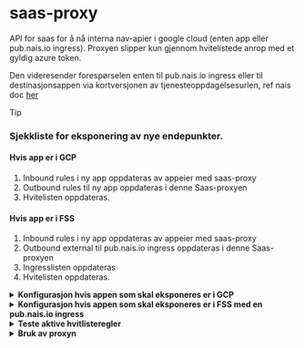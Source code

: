 # saas-proxy
API for saas for å nå interna nav-apier i google cloud (enten app eller pub.nais.io ingress). 
Proxyen slipper kun gjennom hvitelistede anrop med et gyldig azure token.

Den videresender forespørselen enten til pub.nais.io ingress eller til destinasjonsappen via kortversjonen av tjenesteoppdagelsesurlen, ref nais doc [her](https://doc.nais.io/clusters/service-discovery/?h=discovery#short-names)

> [!TIP]
> ### Sjekkliste for eksponering av nye endepunkter.
> #### Hvis app er i GCP
> 1. Inbound rules i ny app oppdateras av appeier med saas-proxy
> 2. Outbound rules til ny app oppdateras i denne Saas-proxyen
> 3. Hvitelisten oppdateras.
> #### Hvis app er i FSS
> 1. Inbound rules i ny app oppdateras av appeier med saas-proxy
> 2. Outbound external til pub.nais.io ingress oppdateras i denne Saas-proxyen
> 3. Ingresslisten oppdateras
> 4. Hvitelisten oppdateras.


<details>
<summary><b>Konfigurasjon hvis appen som skal eksponeres er i GCP</b></summary>
  
Det må leggas til inbound rules i den app som ska exponeras av appeier:
```
- application: saas-proxy
  namespace: teamcrm
  cluster: <dev/prod>-gcp
```

Samt outbound rule her i [.nais/dev.yml](https://github.com/navikt/saas-proxy/blob/master/.nais/dev.yaml) og [.nais/prod.yml](https://github.com/navikt/saas-proxy/blob/master/.nais/prod.yaml):
```
# App i gcp:
- application: <app>
  namespace: <namespace>
```

Dette setter nettverkspolicyen slik at saas-proxyen kan kommunisere med appen, og forhåndsautoriserer azure-AD-klienten til proxyn.
Se dokumentasjon for nais [Access policies](https://doc.nais.io/nais-application/access-policy/) og [Pre-authorization](https://doc.nais.io/security/auth/azure-ad/access-policy/#pre-authorization)

Du legger til de endepunkter du vil gjøre tilgjengelig i hvitelisten før hvert miljø. Se
[whitelist/dev.json](https://github.com/navikt/saas-proxy/blob/master/src/main/resources/whitelist/dev.json)
og
[whitelist/prod.json](https://github.com/navikt/saas-proxy/blob/master/src/main/resources/whitelist/prod.json)

Hvitelisten er strukturert under *"namespace"* *"app"* *"pattern"*, der *"pattern"* er en streng bestående av http-metoden og regulære uttrykk før path, f.eks:
```
"teamnamespace": {
  "app": [
    "GET /getcall",
    "POST /done",
    "GET /api/.*"
  ]
}
```
</details>

<details>
<summary><b>Konfigurasjon hvis appen som skal eksponeres er i FSS med en pub.nais.io ingress</b></summary>

  
Det må leggas til inbound rules i den app som ska exponeras av appeier:
```
- application: saas-proxy
  namespace: teamcrm
  cluster: <dev/prod>-gcp
```

Samt outbound external her i [.nais/dev.yml](https://github.com/navikt/saas-proxy/blob/master/.nais/dev.yaml) og [.nais/prod.yml](https://github.com/navikt/saas-proxy/blob/master/.nais/prod.yaml):
```
- host: <ingress.to.endpoint-pub.nais.io>
```

Du legger også til ingressen du vil gjøre tilgjengelig i ingresslisten før hvert miljø. Se
[ingresses/dev.json](https://github.com/navikt/saas-proxy/blob/master/src/main/resources/ingresses/dev.json)
og
[ingresses/prod.json](https://github.com/navikt/saas-proxy/blob/master/src/main/resources/ingresses/prod.json)

Dette setter nettverkspolicyen slik at saas-proxyen kan kommunisere med appen, og forhåndsautoriserer azure-AD-klienten til proxyn.
Se dokumentasjon for nais [Access policies](https://doc.nais.io/nais-application/access-policy/) og [Pre-authorization](https://doc.nais.io/security/auth/azure-ad/access-policy/#pre-authorization)

Du legger til de endepunkter du vil gjøre tilgjengelig i hvitelisten før hvert miljø. Se
[whitelist/dev.json](https://github.com/navikt/saas-proxy/blob/master/src/main/resources/whitelist/dev.json)
og
[whitelist/prod.json](https://github.com/navikt/saas-proxy/blob/master/src/main/resources/whitelist/prod.json)

Hvitelisten er strukturert under *"namespace"* *"app"* *"pattern"*, der *"pattern"* er en streng bestående av http-metoden og regulære uttrykk før path, f.eks:
```
"teamnamespace": {
  "app": [
    "GET /getcall",
    "POST /done",
    "GET /api/.*"
  ]
}
```
</details>

<details>
<summary><b>Teste aktive hvitlisteregler</b></summary>
Du kan teste om ett anrop er bestått eller ikke mot aktive regler hvis du går imot

https://saas-proxy.dev.intern.nav.no/internal/test/<uri-du-vil-testa>

https://saas-proxy.intern.nav.no/internal/test/<uri-du-vil-testa>

med header **target-app** (o optional ***target-namespace***) med appen du ønsker nå.
Ex:
```
curl https://saas-proxy.intern.dev.nav.no/internal/test/v1/oppfolging/periode -H "target-app:veilarbapi"
Report:
Evaluating GET /v1/oppfolging/periode on method GET, path /v1/oppfolging/periode true
Evaluating GET /v1/oppfolging/info on method GET, path /v1/oppfolging/periode false
Approved
```

</details>

<details>
<summary><b>Bruk av proxyn</b></summary>

De eksterna klientene som ønsker anrope via proxyen må sende med tre headers:

**target-app** - den app de ønsker nå (ex. sf-brukernotifikasjon)

**Authorization** - azure token mot saas-proxy

***target-namespace (optional)*** - eksplisitt namespace i tilfelle det er to apper i hvitelisten med identiske navn under forskjellige namespace

De bruker samme metode og uri som om de skulle anrope en ingress till den interne appen, men ingressen til proxyn (dev: https://saas-proxy.ekstern.dev.nav.no, prod: https://saas-proxy.nav.no)

Eks:

```
https://sf-brukernotifikasjon-v2.dev.intern.nav.no/do/a/call?param=1
```
blir
```
https://saas-proxy.ekstern.dev.nav.no/do/a/call?param=1
```
NB En app i gcp trenger ikke ha en ingress for å være tilgjengelig via proxy

</details>
